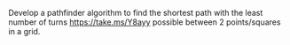 Develop a pathfinder algorithm to find the shortest path with the least number of turns https://take.ms/Y8ayy possible between 2 points/squares in a grid.
